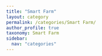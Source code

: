 ```yaml
---
title: "Smart Farm"
layout: category
permalink: /categories/Smart Farm/
author_profile: true
taxonomy: Smart Farm
sidebar:
  nav: "categories"
---
```

